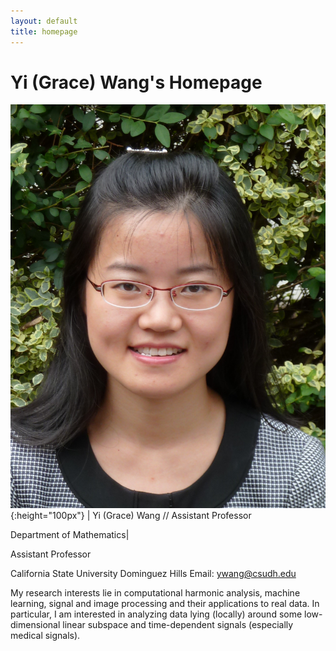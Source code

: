 ```yaml
---
layout: default
title: homepage
---
```

# Yi (Grace) Wang's Homepage

![bio](bioYWang.png){:height="100px"} | Yi (Grace) Wang // Assistant Professor 

Department of Mathematics|


Assistant Professor

California State University Dominguez Hills
Email: ywang@csudh.edu

My research interests lie in computational harmonic analysis, machine learning, 
signal and image processing and their applications to real data. 
In particular, I am interested in analyzing data lying (locally) around some low-dimensional
linear subspace and time-dependent signals (especially medical signals).
